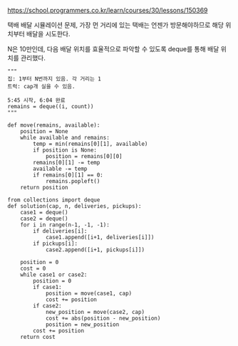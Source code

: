 https://school.programmers.co.kr/learn/courses/30/lessons/150369

택배 배달 시뮬레이션 문제, 가장 먼 거리에 있는 택배는 언젠가 방문해야하므로 해당 위치부터 배달을 시도한다.

N은 10만인데, 다음 배달 위치를 효율적으로 파악할 수 있도록 deque를 통해 배달 위치를 관리했다.

```
"""
집: 1부터 N번까지 있음. 각 거리는 1
트럭: cap개 실을 수 있음.

5:45 시작, 6:04 완료
remains = deque((i, count))
"""

def move(remains, available):
    position = None
    while available and remains:
        temp = min(remains[0][1], available)
        if position is None:
            position = remains[0][0]
        remains[0][1] -= temp
        available -= temp
        if remains[0][1] == 0:
            remains.popleft()
    return position

from collections import deque
def solution(cap, n, deliveries, pickups):
    case1 = deque()
    case2 = deque()
    for i in range(n-1, -1, -1):
        if deliveries[i]:
            case1.append([i+1, deliveries[i]])
        if pickups[i]:
            case2.append([i+1, pickups[i]])

    position = 0
    cost = 0
    while case1 or case2:
        position = 0
        if case1:
            position = move(case1, cap)
            cost += position
        if case2:
            new_position = move(case2, cap)
            cost += abs(position - new_position)
            position = new_position
        cost += position
    return cost
```